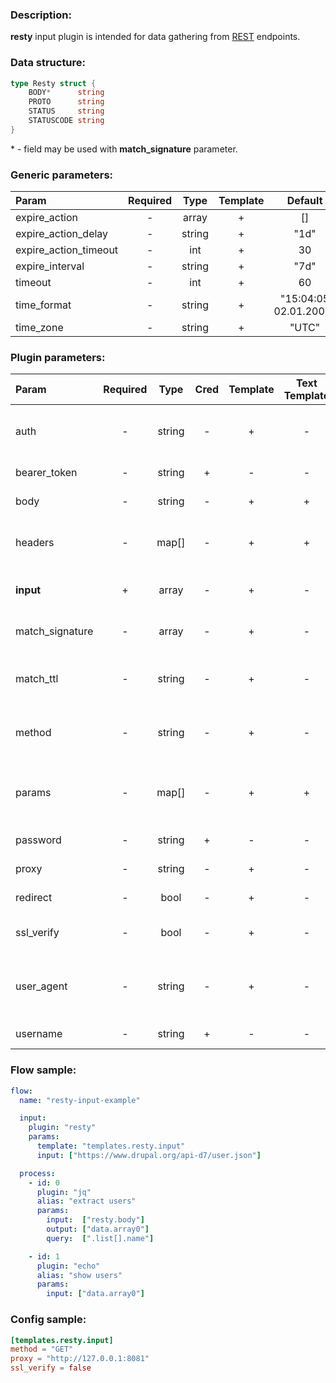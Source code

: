 ### Description:

**resty** input plugin is intended for data gathering from [REST](https://en.wikipedia.org/wiki/Representational_state_transfer) endpoints.

### Data structure:

```go
type Resty struct {
	BODY*      string
	PROTO      string
	STATUS     string
	STATUSCODE string
}
```

&ast; - field may be used with **match_signature** parameter.

### Generic parameters:

| Param                 | Required |  Type  | Template |        Default        |
|:----------------------|:--------:|:------:|:--------:|:---------------------:|
| expire_action         |    -     | array  |    +     |          []           |
| expire_action_delay   |    -     | string |    +     |         "1d"          |
| expire_action_timeout |    -     |  int   |    +     |          30           |
| expire_interval       |    -     | string |    +     |         "7d"          |
| timeout               |    -     |  int   |    +     |          60           |
| time_format           |    -     | string |    +     | "15:04:05 02.01.2006" |
| time_zone             |    -     | string |    +     |         "UTC"         |


### Plugin parameters:

| Param           | Required | Type   | Cred | Template | Text Template | Default           | Example                         | Description                                |
|:----------------|:--------:|:------:|:----:|:--------:|:-------------:|:-----------------:|:-------------------------------:|:-------------------------------------------|
| auth            | -        | string | -    | +        | -             | ""                | "basic"                         | Auth method (basic, bearer).               |
| bearer_token    | -        | string | +    | -        | -             | ""                | "qwerty"                        | Bearer token.                              |
| body            | -        | string | -    | +        | +             | ""                | "{"foo": "bar"}"                | Request body.                              |
| headers         | -        | map[]  | -    | +        | +             | map[]             | see example                     | Dynamic list of request headers.           |
| **input**       | +        | array  | -    | +        | -             | "[]"              | ["https://freegeoip.app/json/"] | List of REST endpoints.                    |
| match_signature | -        | array  | -    | +        | -             | "[]"              | ["resty.body"]                  | Match new articles by signature.           |
| match_ttl       | -        | string | -    | +        | -             | "1d"              | "24h"                           | TTL (Time To Live) for matched signatures. |
| method          | -        | string | -    | +        | -             | "GET"             | "POST"                          | Request method (GET, POST).                |
| params          | -        | map[]  | -    | +        | +             | map[]             | see example                     | Dynamic list of request query parameters.  |
| password        | -        | string | +    | -        | -             | ""                | ""                              | Basic auth password.                       |
| proxy           | -        | string | -    | +        | -             | ""                | "http://127.0.0.1:8080"         | Proxy settings.                            |
| redirect        | -        | bool   | -    | +        | -             | true              | false                           | Follow redirects.                          |
| ssl_verify      | -        | bool   | -    | +        | -             | true              | false                           | Verify server certificate.                 |
| user_agent      | -        | string | -    | +        | -             | "gosquito v4.0.0" | "webchela 1.0"                  | Custom User-Agent for feed access.         |
| username        | -        | string | +    | -        | -             | ""                | ""                              | Basic auth username.                       |


### Flow sample:

```yaml
flow:
  name: "resty-input-example"

  input:
    plugin: "resty"
    params:
      template: "templates.resty.input"
      input: ["https://www.drupal.org/api-d7/user.json"]

  process:
    - id: 0
      plugin: "jq"
      alias: "extract users"
      params:
        input:  ["resty.body"]
        output: ["data.array0"]
        query:  [".list[].name"]

    - id: 1
      plugin: "echo"
      alias: "show users"
      params:
        input: ["data.array0"]

```

### Config sample:

```toml
[templates.resty.input]
method = "GET"
proxy = "http://127.0.0.1:8081"
ssl_verify = false
```



